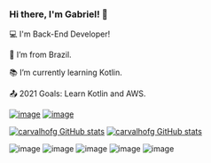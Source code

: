 ### Hi there, I'm Gabriel! 👋

:computer: I'm Back-End Developer!

:house_with_garden: I’m from Brazil.

:books: I’m currently learning Kotlin.

:outbox_tray: 2021 Goals: Learn Kotlin and AWS.

[![image](https://img.shields.io/badge/GitLab-330F63?style=for-the-badge&logo=gitlab&logoColor=white)](https://gitlab.com/carvalhofg)
[![image](https://img.shields.io/badge/LinkedIn-0077B5?style=for-the-badge&logo=linkedin&logoColor=white)](https://www.linkedin.com/in/gabriel-freitas-de-carvalho-8b7519183/)

[![carvalhofg GitHub stats](https://github-readme-stats.vercel.app/api?username=carvalhofg)](https://github.com/carvalhofg/github-readme-stats)
[![carvalhofg GitHub stats](https://github-readme-stats.vercel.app/api/top-langs/?username=carvalhofg)](https://github.com/carvalhofg/github-readme-stats)


![image](https://img.shields.io/badge/Java-ED8B00?style=for-the-badge&logo=java&logoColor=white)
![image](https://img.shields.io/badge/Kotlin-0095D5?&style=for-the-badge&logo=kotlin&logoColor=white)
![image](https://img.shields.io/badge/PostgreSQL-316192?style=for-the-badge&logo=postgresql&logoColor=white)
![image](https://img.shields.io/badge/Spring-6DB33F?style=for-the-badge&logo=spring&logoColor=white)
![image](https://img.shields.io/badge/Docker-2CA5E0?style=for-the-badge&logo=docker&logoColor=white)

